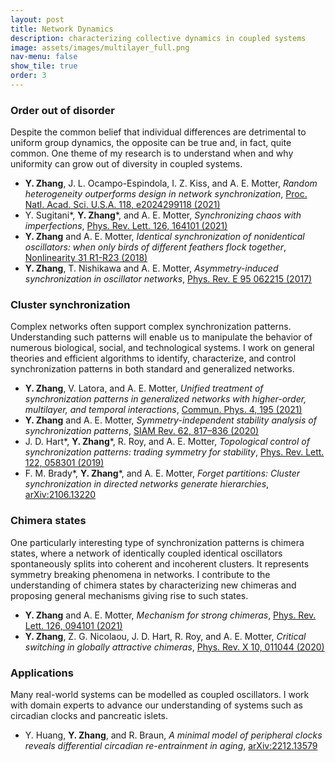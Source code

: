 ```yaml
---
layout: post
title: Network Dynamics
description: characterizing collective dynamics in coupled systems
image: assets/images/multilayer_full.png
nav-menu: false
show_tile: true
order: 3
---
```


### Order out of disorder
Despite the common belief that individual differences are detrimental to uniform group dynamics, the opposite can be true and, in fact, quite common. One theme of my research is to understand when and why uniformity can grow out of diversity in coupled systems.

* __Y. Zhang__, J. L. Ocampo-Espindola, I. Z. Kiss, and A. E. Motter, *Random heterogeneity outperforms design in network synchronization*, [Proc. Natl. Acad. Sci. U.S.A. 118, e2024299118 (2021)](https://doi.org/10.1073/pnas.2024299118)
* Y. Sugitani\*, __Y. Zhang__\*, and A. E. Motter, *Synchronizing chaos with imperfections*, [Phys. Rev. Lett. 126, 164101 (2021)](https://doi.org/10.1103/PhysRevLett.126.164101)
* __Y. Zhang__ and A. E. Motter, *Identical synchronization of nonidentical oscillators: when only birds of different feathers flock together*, [Nonlinearity 31 R1-R23 (2018)](https://doi.org/10.1088/1361-6544/aa8fe7)
* __Y. Zhang__, T. Nishikawa and A. E. Motter, *Asymmetry-induced synchronization in oscillator networks*, [Phys. Rev. E 95 062215 (2017)](http://dx.doi.org/10.1103/PhysRevE.95.062215)

### Cluster synchronization
Complex networks often support complex synchronization patterns. Understanding such patterns will enable us to manipulate the behavior of numerous biological, social, and technological systems. I work on general theories and efficient algorithms to identify, characterize, and control synchronization patterns in both standard and generalized networks.

* __Y. Zhang__, V. Latora, and A. E. Motter, *Unified treatment of synchronization patterns in generalized networks with higher-order, multilayer, and temporal interactions*, [Commun. Phys. 4, 195 (2021)](https://doi.org/10.1038/s42005-021-00695-0)
* __Y. Zhang__ and A. E. Motter, *Symmetry-independent stability analysis of synchronization patterns*, [SIAM Rev. 62, 817–836 (2020)](https://doi.org/10.1137/19M127358X)
* J. D. Hart\*, __Y. Zhang__\*, R. Roy, and A. E. Motter, *Topological control of synchronization patterns: trading symmetry for stability*, [Phys. Rev. Lett. 122, 058301 (2019)](https://doi.org/10.1103/PhysRevLett.122.058301)
* F. M. Brady\*, __Y. Zhang__\*, and A. E. Motter, *Forget partitions: Cluster synchronization in directed networks generate hierarchies*, [arXiv:2106.13220](https://arxiv.org/abs/2106.13220)

### Chimera states
One particularly interesting type of synchronization patterns is chimera states, where a network of identically coupled identical oscillators spontaneously splits into coherent and incoherent clusters. It represents symmetry breaking phenomena in networks. I contribute to the understanding of chimera states by characterizing new chimeras and proposing general mechanisms giving rise to such states.

* __Y. Zhang__ and A. E. Motter, *Mechanism for strong chimeras*, [Phys. Rev. Lett. 126, 094101 (2021)](https://doi.org/10.1103/PhysRevLett.126.094101)
* __Y. Zhang__, Z. G. Nicolaou, J. D. Hart, R. Roy, and A. E. Motter, *Critical switching in globally attractive chimeras*, [Phys. Rev. X 10, 011044 (2020)](https://doi.org/10.1103/PhysRevX.10.011044)

### Applications
Many real-world systems can be modelled as coupled oscillators. I work with domain experts to advance our understanding of systems such as circadian clocks and pancreatic islets.

* Y. Huang, **Y. Zhang**, and R. Braun, *A minimal model of peripheral clocks reveals differential circadian re-entrainment in aging*, [arXiv:2212.13579](https://doi.org/10.48550/arXiv.2212.13579)
